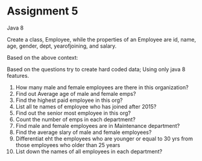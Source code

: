 # Assignment 5

Java 8

Create a class, Employee, while the properties of an Employee are id, name, age, gender, dept, yearofjoining, and salary.

Based on the above context:

Based on the questions try to create hard coded data; Using only java 8 features.

1. How many male and female employees are there in this organization?
2. Find out Average age of male and female emps?
3. Find the highest paid employee in this org?
4. List all te names of employee who has joined after 2015?
5. Find out the senior most employee in this org?
6. Count the number of emps in each department?
7. Find male and female employees are in Maintenance department?
8. Find  the average slary of male and female employees?
9. Differentiat eht the employees who are younger or equal to 30 yrs from those employees  who older than 25 years
10. List down the names of all employees in each department?